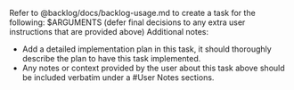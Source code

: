 Refer to @backlog/docs/backlog-usage.md to create a task for the following: $ARGUMENTS
(defer final decisions to any extra user instructions that are provided above)
Additional notes:
- Add a detailed implementation plan in this task, it should thoroughly describe the plan to have this task implemented.
- Any notes or context provided by the user about this task above should be included verbatim under a #User Notes sections.